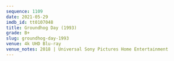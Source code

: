 ```yaml
---
sequence: 1109
date: 2021-05-29
imdb_id: tt0107048
title: Groundhog Day (1993)
grade: B+
slug: groundhog-day-1993
venue: 4k UHD Blu-ray
venue_notes: 2018 | Universal Sony Pictures Home Entertainment 
---
```


